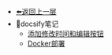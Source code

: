 - [⬅️返回上一层](blog/README.md)
- 📝docsify笔记
    - [添加修改时间和编辑按钮](blog/notes/docsify/0001/)
    - [Docker部署](blog/notes/docsify/0002/)
